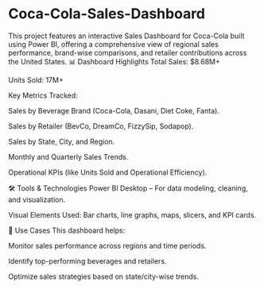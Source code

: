 # Coca-Cola-Sales-Dashboard
This project features an interactive Sales Dashboard for Coca-Cola built using Power BI, offering a comprehensive view of regional sales performance, brand-wise comparisons, and retailer contributions across the United States.
📊 Dashboard Highlights
Total Sales: $8.68M+

Units Sold: 17M+

Key Metrics Tracked:

Sales by Beverage Brand (Coca-Cola, Dasani, Diet Coke, Fanta).

Sales by Retailer (BevCo, DreamCo, FizzySip, Sodapop).

Sales by State, City, and Region.

Monthly and Quarterly Sales Trends.

Operational KPIs (like Units Sold and Operational Efficiency).

🛠️ Tools & Technologies
Power BI Desktop – For data modeling, cleaning, and visualization.

Visual Elements Used: Bar charts, line graphs, maps, slicers, and KPI cards.

📌 Use Cases
This dashboard helps:

Monitor sales performance across regions and time periods.

Identify top-performing beverages and retailers.

Optimize sales strategies based on state/city-wise trends.
